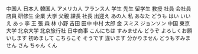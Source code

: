 中国人
日本人
韓国人
アメリカ人
フランス人
学生
先生
留学生
教授
社員
会社員
店員
研修生
企業
大学
父親
課長
社長
出迎え
あの人
私
あなた
どうも
はい
いいえ
あっ
李
王
張
森
林
小野
吉田
田中
中村
太郎
金
スミス
ジョンソン
中国
東京大学
北京大学
北京旅行社
日中商事
こんにちは
すみません
どうぞ
よろしくお願いします
初めまして
こちらこそ
そうです
違います
分かりません
どうもすみません
さん
ちゃん
くん
